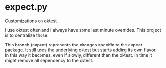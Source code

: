 # expect.py
Customizations on oktest

I use oktest often and I always have some last minute overrides. This project is to centralize those.

This branch (expect) represents the changes specific to the expect package. It still uses the underlying 
oktest but starts adding its own flavor. In this way it becomes, even if slowly, different than the oktest.
In time it might remove all dependency to the oktest.